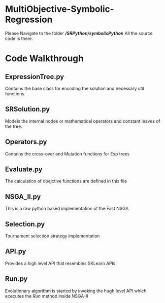 # MultiObjective-Symbolic-Regression

Please Navigate to the folder ***/SRPython/symbolicPython***
All the source code is there.

# Code Walkthrough

## ExpressionTree.py
Contains the base class for encoding the solution and necessary util functions.

## SRSolution.py
Models the internal nodes or mathematical operators and constant leaves of the tree. 

## Operators.py
Contains the cross-over and Mutation functions for Exp trees

## Evaluate.py
The calculation of obejctive functions are defined in this file

## NSGA_II.py
This is a raw python based implementation of the Fast NSGA 

## Selection.py
Tournament selection strategy implementation

## API.py
Provides a high level API that resembles SKLearn APIs

## Run.py
Evolutionary algorithm is started by invoking the hugh level API which ececutes the *Run* method inside NSGA-II 

